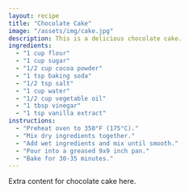 ```yaml
---
layout: recipe
title: "Chocolate Cake"
image: "/assets/img/cake.jpg"
description: This is a delicious chocolate cake.
ingredients:
  - "1 cup flour"
  - "1 cup sugar"
  - "1/2 cup cocoa powder"
  - "1 tsp baking soda"
  - "1/2 tsp salt"
  - "1 cup water"
  - "1/2 cup vegetable oil"
  - "1 tbsp vinegar"
  - "1 tsp vanilla extract"
instructions:
  - "Preheat oven to 350°F (175°C)."
  - "Mix dry ingredients together."
  - "Add wet ingredients and mix until smooth."
  - "Pour into a greased 9x9 inch pan."
  - "Bake for 30-35 minutes."
---
```

Extra content for chocolate cake here.